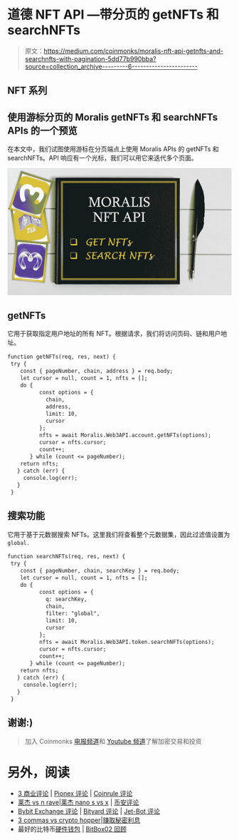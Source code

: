 # 道德 NFT API —带分页的 getNFTs 和 searchNFTs

> 原文：<https://medium.com/coinmonks/moralis-nft-api-getnfts-and-searchnfts-with-pagination-5dd77b990bba?source=collection_archive---------6----------------------->

## NFT 系列

## 使用游标分页的 Moralis getNFTs 和 searchNFTs APIs 的一个预览

在本文中，我们试图使用游标在分页端点上使用 Moralis APIs 的 getNFTs 和 searchNFTs。API 响应有一个光标，我们可以用它来迭代多个页面。

![](img/f6c40025eb036fad4378af90c42a649a.png)

## getNFTs

它用于获取指定用户地址的所有 NFT。根据请求，我们将访问页码、链和用户地址。

```
function getNFTs(req, res, next) {
 try {
    const { pageNumber, chain, address } = req.body;
    let cursor = null, count = 1, nfts = [];
    do {
          const options = {
            chain,
            address,
            limit: 10,
            cursor
          };
          nfts = await Moralis.Web3API.account.getNFTs(options);
          cursor = nfts.cursor;
          count++;
       } while (count <= pageNumber);
    return nfts;
   } catch (err) {
     console.log(err);
   }
 }
```

## 搜索功能

它用于基于元数据搜索 NFTs。这里我们将查看整个元数据集，因此过滤值设置为`global.`

```
function searchNFTs(req, res, next) {
 try {
    const { pageNumber, chain, searchKey } = req.body;
    let cursor = null, count = 1, nfts = [];
    do {
          const options = {
            q: searchKey,
            chain,
            filter: "global",
            limit: 10,
            cursor
          };
          nfts = await Moralis.Web3API.token.searchNFTs(options);
          cursor = nfts.cursor;
          count++;
       } while (count <= pageNumber);
    return nfts;
   } catch (err) {
     console.log(err);
   }
 }
```

## 谢谢:)

> 加入 Coinmonks [电报频道](https://t.me/coincodecap)和 [Youtube 频道](https://www.youtube.com/c/coinmonks/videos)了解加密交易和投资

# 另外，阅读

*   [3 商业评论](/coinmonks/3commas-review-an-excellent-crypto-trading-bot-2020-1313a58bec92) | [Pionex 评论](https://coincodecap.com/pionex-review-exchange-with-crypto-trading-bot) | [Coinrule 评论](/coinmonks/coinrule-review-2021-a-beginner-friendly-crypto-trading-bot-daf0504848ba)
*   [莱杰 vs n rave](/coinmonks/ledger-vs-ngrave-zero-7e40f0c1d694)|[莱杰 nano s vs x](/coinmonks/ledger-nano-s-vs-x-battery-hardware-price-storage-59a6663fe3b0) | [币安评论](/coinmonks/binance-review-ee10d3bf3b6e)
*   [Bybit Exchange 评论](/coinmonks/bybit-exchange-review-dbd570019b71) | [Bityard 评论](https://coincodecap.com/bityard-reivew) | [Jet-Bot 评论](https://coincodecap.com/jet-bot-review)
*   [3 commas vs crypto hopper](/coinmonks/3commas-vs-pionex-vs-cryptohopper-best-crypto-bot-6a98d2baa203)|[赚取秘密利息](/coinmonks/earn-crypto-interest-b10b810fdda3)
*   最好的比特币[硬件钱包](/coinmonks/hardware-wallets-dfa1211730c6) | [BitBox02 回顾](/coinmonks/bitbox02-review-your-swiss-bitcoin-hardware-wallet-c36c88fff29)